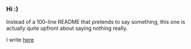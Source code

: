### Hi :)

Instead of a 100-line README that pretends to say something, this one is actually quite upfront about saying nothing really.

I write [here](https://chettriyuvraj.github.io)
